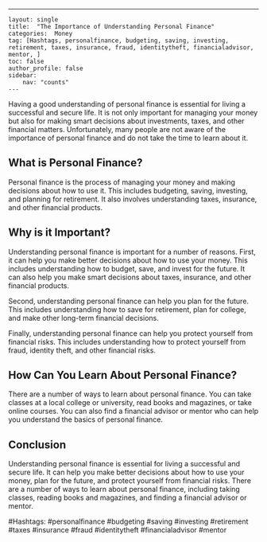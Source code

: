 ---
    layout: single
    title:  "The Importance of Understanding Personal Finance"
    categories:  Money
    tag: [Hashtags, personalfinance, budgeting, saving, investing, retirement, taxes, insurance, fraud, identitytheft, financialadvisor, mentor, ]
    toc: false
    author_profile: false
    sidebar:
        nav: "counts"
    ---
    
Having a good understanding of personal finance is essential for living a successful and secure life. It is not only important for managing your money but also for making smart decisions about investments, taxes, and other financial matters. Unfortunately, many people are not aware of the importance of personal finance and do not take the time to learn about it. 

## What is Personal Finance?

Personal finance is the process of managing your money and making decisions about how to use it. This includes budgeting, saving, investing, and planning for retirement. It also involves understanding taxes, insurance, and other financial products. 

## Why is it Important?

Understanding personal finance is important for a number of reasons. First, it can help you make better decisions about how to use your money. This includes understanding how to budget, save, and invest for the future. It can also help you make smart decisions about taxes, insurance, and other financial products. 

Second, understanding personal finance can help you plan for the future. This includes understanding how to save for retirement, plan for college, and make other long-term financial decisions. 

Finally, understanding personal finance can help you protect yourself from financial risks. This includes understanding how to protect yourself from fraud, identity theft, and other financial risks. 

## How Can You Learn About Personal Finance?

There are a number of ways to learn about personal finance. You can take classes at a local college or university, read books and magazines, or take online courses. You can also find a financial advisor or mentor who can help you understand the basics of personal finance. 

## Conclusion

Understanding personal finance is essential for living a successful and secure life. It can help you make better decisions about how to use your money, plan for the future, and protect yourself from financial risks. There are a number of ways to learn about personal finance, including taking classes, reading books and magazines, and finding a financial advisor or mentor. 

#Hashtags: #personalfinance #budgeting #saving #investing #retirement #taxes #insurance #fraud #identitytheft #financialadvisor #mentor